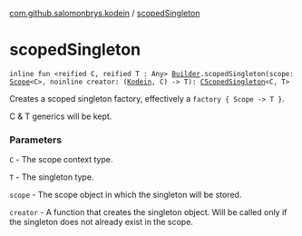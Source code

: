 [com.github.salomonbrys.kodein](index.md) / [scopedSingleton](.)

# scopedSingleton

`inline fun <reified C, reified T : Any> `[`Builder`](-kodein/-builder/index.md)`.scopedSingleton(scope: `[`Scope`](-scope/index.md)`<C>, noinline creator: (`[`Kodein`](-kodein/index.md)`, C) -> T): `[`CScopedSingleton`](-c-scoped-singleton/index.md)`<C, T>`

Creates a scoped singleton factory, effectively a `factory { Scope -> T }`.

C &amp; T generics will be kept.

### Parameters

`C` - The scope context type.

`T` - The singleton type.

`scope` - The scope object in which the singleton will be stored.

`creator` - A function that creates the singleton object. Will be called only if the singleton does not already exist in the scope.
